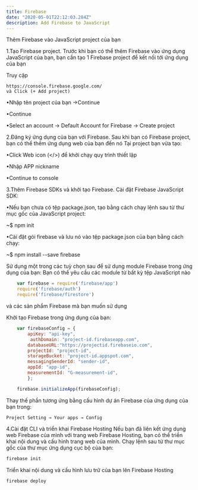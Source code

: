 ```yaml
---
title: Firebase
date: "2020-05-01T22:12:03.284Z"
description: Add Firebase to JavaScript
---
```


Thêm Firebase vào JavaScript project của bạn

1.Tạo Firebase project.
Trước khi bạn có thể thêm Firebase vào ứng dụng JavaScript của bạn, bạn cần tạo 1 Firebase project để kết nối tới ứng dụng của bạn

Truy cập 

    https://console.firebase.google.com/
    và Click (+ Add project)
    
•Nhập tên project của bạn →Continue

•Continue

•Select an account → Default Account for Firebase → Create project

2.Đăng ký ứng dụng của bạn với Firebase.
Sau khi bạn có Firebase project, bạn có thể thêm ứng dụng web của bạn đến nó
Tại project bạn vừa tạo:

•Click Web icon (</>) để khởi chạy quy trình thiết lập

•Nhập APP nickname

•Continue to console

3.Thêm Firebase SDKs và khởi tạo Firebase.
Cài đặt Firebase JavaScript SDK:

•Nếu bạn chưa có tệp package.json, tạo bằng cách chạy lệnh sau từ thư mục gốc của JavaScript project:

~$  npm init

•Cài đặt gói firebase và lưu nó vào tệp package.json của bạn bằng cách chạy:

~$ npm install --save firebase

Sử dụng một trong các tuỳ chọn sau để sử dụng module Firebase trong ứng dụng của bạn:
Bạn có thể yêu cầu các module từ bất kỳ tệp JavaScript nào
```js
	var firebase = require('firebase/app')
	require('firebase/auth')
	require('firebase/firestore')
```
và các sản phẩm Firebase mà bạn muốn sử dụng

Khởi tạo Firebase trong ứng dụng của bạn:
```js
	var firebaseConfig = {
  		apiKey: "api-key",
 		 authDomain: "project-id.firebaseapp.com",
  		databaseURL:"https://projectid.firebaseio.com",
  		projectId: "project-id",
  		storageBucket: "project-id.appspot.com",
  		messagingSenderId: "sender-id",
  		appId: "app-id",
  		measurementId: "G-measurement-id",
        };

	firebase.initializeApp(firebaseConfig);
```

Thay thế phần tương ứng bằng cấu hình dự án Firebase của ứng dụng của bạn trong:

`Project Setting → Your apps → Config`



4.Cài đặt CLI và triển khai Firebase Hosting
Nếu bạn đã liên kết ứng dụng web Firebase của mình với trang web Firebase Hosting, bạn có thể triển khai nội dung và cấu hình trang web của mình.
Chạy lệnh sau từ thư mục gốc của thư mục ứng dụng cục bộ của bạn:

```sh
firebase init
```

Triển khai nội dung và cấu hình lưu trữ của bạn lên Firebase Hosting

```sh
firebase deploy
```
